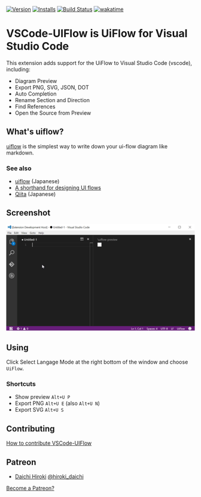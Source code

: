  [![Version](https://vsmarketplacebadge.apphb.com/version/kexi.vscode-uiflow.svg)](https://marketplace.visualstudio.com/items?itemName=kexi.vscode-uiflow) [![Installs](https://vsmarketplacebadge.apphb.com/installs/kexi.vscode-uiflow.svg)](https://marketplace.visualstudio.com/items?itemName=kexi.vscode-uiflow)
 [![Build Status](https://dev.azure.com/keiofnakayama/vscode-uiflow/_apis/build/status/kexi.vscode-uiflow?branchName=master)](https://dev.azure.com/keiofnakayama/vscode-uiflow/_build/latest?definitionId=2&branchName=master)
 [![wakatime](https://wakatime.com/badge/user/566126df-1e6d-4987-9110-c6778444c2ba/project/76a7e994-3630-44d6-8082-59e2fc62e58e.svg)](https://wakatime.com/badge/user/566126df-1e6d-4987-9110-c6778444c2ba/project/76a7e994-3630-44d6-8082-59e2fc62e58e)

 
# VSCode-UIFlow is UiFlow for Visual Studio Code
This extension adds support for the UiFlow to Visual Studio Code (vscode), including:

* Diagram Preview
* Export PNG, SVG, JSON, DOT
* Auto Completion
* Rename Section and Direction
* Find References
* Open the Source from Preview


## What's uiflow?
[uiflow](https://github.com/hirokidaichi/uiflow) is the simplest way to write down your ui-flow diagram like markdown.

### See also
* [uiflow](https://github.com/hirokidaichi/uiflow) (Japanese)
* [A shorthand for designing UI flows](https://signalvnoise.com/posts/1926-a-shorthand-for-designing-ui-flows)
* [Qiita](https://qiita.com/kexi/items/f5bd25fd4a7da81e62d4) (Japanese)

## Screenshot
![preview](img/preview.gif)

## Using
Click Select Langage Mode at the right bottom of the window and choose `UiFlow`.

### Shortcuts
* Show preview `Alt+U P`
* Export PNG `Alt+U E` (also `Alt+U N`)
* Export SVG `Alt+U S`

## Contributing
[How to contribute VSCode-UIFlow](CONTRIBUTING.md)

## Patreon
* [Daichi Hiroki](https://hirokidaichi.github.io) [@hiroki_daichi](https://twitter.com/hiroki_daichi)


[Become a Patreon?](https://patreon.com/kexi_)
